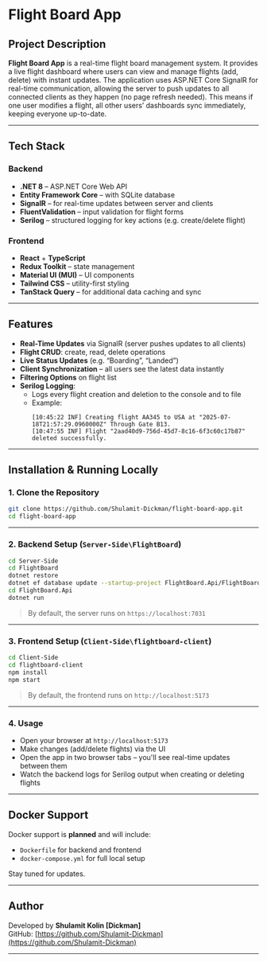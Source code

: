 # Flight Board App

## Project Description

**Flight Board App** is a real-time flight board management system. It provides a live flight dashboard where users can view and manage flights (add, delete) with instant updates. The application uses ASP.NET Core SignalR for real-time communication, allowing the server to push updates to all connected clients as they happen (no page refresh needed).
This means if one user modifies a flight, all other users’ dashboards sync immediately, keeping everyone up-to-date.

---

## Tech Stack

### Backend
- **.NET 8** – ASP.NET Core Web API
- **Entity Framework Core** – with SQLite database
- **SignalR** – for real-time updates between server and clients
- **FluentValidation** – input validation for flight forms
- **Serilog** – structured logging for key actions (e.g. create/delete flight)

### Frontend
- **React** + **TypeScript**
- **Redux Toolkit** – state management
- **Material UI (MUI)** – UI components
- **Tailwind CSS** – utility-first styling
- **TanStack Query** – for additional data caching and sync

---

## Features

- **Real-Time Updates** via SignalR (server pushes updates to all clients)
- **Flight CRUD**: create, read, delete operations
- **Live Status Updates** (e.g. “Boarding”, “Landed”)
- **Client Synchronization** – all users see the latest data instantly
- **Filtering Options** on flight list
- **Serilog Logging**:
  - Logs every flight creation and deletion to the console and to file
  - Example:
    ```
    [10:45:22 INF] Creating flight AA345 to USA at "2025-07-18T21:57:29.0960000Z" Through Gate B13.
    [10:47:55 INF] Flight "2aad40d9-756d-45d7-8c16-6f3c60c17b87" deleted successfully.
    ```

---

## Installation & Running Locally

### 1. Clone the Repository

```bash
git clone https://github.com/Shulamit-Dickman/flight-board-app.git
cd flight-board-app
```

---

### 2. Backend Setup (`Server-Side\FlightBoard`)

```bash
cd Server-Side
cd FlightBoard
dotnet restore
dotnet ef database update --startup-project FlightBoard.Api/FlightBoard.Api.csproj --project FlightBoard.Infrastructure/FlightBoard.Infrastructure.csproj
cd FlightBoard.Api
dotnet run
```

> By default, the server runs on `https://localhost:7031`

---

### 3. Frontend Setup (`Client-Side\flightboard-client`)

```bash
cd Client-Side
cd flightboard-client
npm install
npm start
```

> By default, the frontend runs on `http://localhost:5173`

---

### 4. Usage

- Open your browser at `http://localhost:5173`
- Make changes (add/delete flights) via the UI
- Open the app in two browser tabs – you'll see real-time updates between them
- Watch the backend logs for Serilog output when creating or deleting flights

---

## Docker Support

Docker support is **planned** and will include:

- `Dockerfile` for backend and frontend
- `docker-compose.yml` for full local setup

Stay tuned for updates.

---


## Author

Developed by **Shulamit Kolin [Dickman]**  
GitHub: [https://github.com/Shulamit-Dickman](https://github.com/Shulamit-Dickman)

---